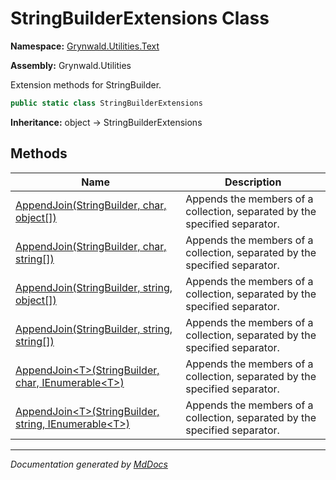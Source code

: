 ﻿# StringBuilderExtensions Class

**Namespace:** [Grynwald.Utilities.Text](../index.md)

**Assembly:** Grynwald.Utilities

Extension methods for StringBuilder.

```csharp
public static class StringBuilderExtensions
```

**Inheritance:** object → StringBuilderExtensions

## Methods

| Name                                                                                                                           | Description                                                                |
| ------------------------------------------------------------------------------------------------------------------------------ | -------------------------------------------------------------------------- |
| [AppendJoin(StringBuilder, char, object\[\])](methods/AppendJoin.md#appendjoinstringbuilder-char-object)                       | Appends the members of a collection, separated by the specified separator. |
| [AppendJoin(StringBuilder, char, string\[\])](methods/AppendJoin.md#appendjoinstringbuilder-char-string)                       | Appends the members of a collection, separated by the specified separator. |
| [AppendJoin(StringBuilder, string, object\[\])](methods/AppendJoin.md#appendjoinstringbuilder-string-object)                   | Appends the members of a collection, separated by the specified separator. |
| [AppendJoin(StringBuilder, string, string\[\])](methods/AppendJoin.md#appendjoinstringbuilder-string-string)                   | Appends the members of a collection, separated by the specified separator. |
| [AppendJoin\<T\>(StringBuilder, char, IEnumerable\<T\>)](methods/AppendJoin.md#appendjointstringbuilder-char-ienumerablet)     | Appends the members of a collection, separated by the specified separator. |
| [AppendJoin\<T\>(StringBuilder, string, IEnumerable\<T\>)](methods/AppendJoin.md#appendjointstringbuilder-string-ienumerablet) | Appends the members of a collection, separated by the specified separator. |

___

*Documentation generated by [MdDocs](https://github.com/ap0llo/mddocs)*
